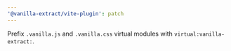 ```yaml
---
'@vanilla-extract/vite-plugin': patch
---
```


Prefix `.vanilla.js` and `.vanilla.css` virtual modules with `virtual:vanilla-extract:`.

